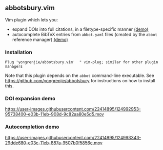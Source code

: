 ## abbotsbury.vim

Vim plugin which lets you:

 - expand DOIs into full citations, in a filetype-specific manner [(demo)](https://github.com/yongrenjie/abbotsbury.vim#doiexpansiondemo)
 - autocomplete BibTeX entries from `abbot.yaml` files (created by the `abbot` reference manager) [(demo)](https://github.com/yongrenjie/abbotsbury.vim#autocompletiondemo)

### Installation

```vim
Plug 'yongrenjie/abbotsbury.vim'  " vim-plug; similar for other plugin managers
```

Note that this plugin depends on the `abbot` command-line executable.
See https://github.com/yongrenjie/abbotsbury for instructions on how to install this.


### DOI expansion demo

https://user-images.githubusercontent.com/22414895/124992953-95738400-e03b-11eb-908d-9c82aa80e5d5.mov

### Autocompletion demo

https://user-images.githubusercontent.com/22414895/124993343-29dde680-e03c-11eb-887a-9507b0f5856c.mov
